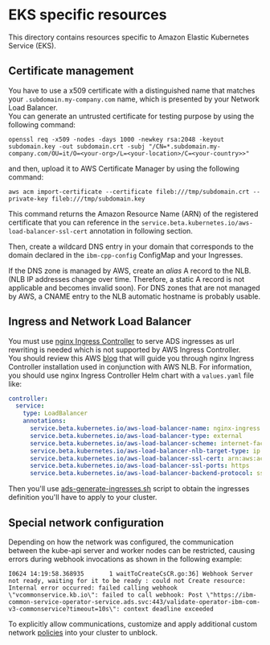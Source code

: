 # EKS specific resources

This directory contains resources specific to Amazon Elastic Kubernetes Service (EKS).  

## Certificate management

You have to use a x509 certificate with a distinguished name that matches your `.subdomain.my-company.com` name, which is presented by your Network Load Balancer.  
You can generate an untrusted certificate for testing purpose by using the following command:

```shell
openssl req -x509 -nodes -days 1000 -newkey rsa:2048 -keyout subdomain.key -out subdomain.crt -subj "/CN=*.subdomain.my-company.com/OU=it/O=<your-org>/L=<your-location>/C=<your-country>>"
```

and then, upload it to AWS Certificate Manager by using the following command:

```shell
aws acm import-certificate --certificate fileb:///tmp/subdomain.crt --private-key fileb:///tmp/subdomain.key
```
This command returns the Amazon Resource Name (ARN) of the registered certificate that you can reference in the `service.beta.kubernetes.io/aws-load-balancer-ssl-cert` annotation in following section.

Then, create a wildcard DNS entry in your domain that corresponds to the domain declared
in the `ibm-cpp-config` ConfigMap and your Ingresses.

If the DNS zone is managed by AWS, create an _alias_ A record to the NLB.  (NLB IP addresses change over time. Therefore, a static A record is not applicable and becomes invalid soon).  For DNS zones that are not managed by AWS, a CNAME entry to the NLB automatic hostname is probably usable.

## Ingress and Network Load Balancer

You must use [nginx Ingress Controller](https://kubernetes.github.io/ingress-nginx/) to serve ADS ingresses as url rewriting is needed which is not supported by AWS Ingress Controller.   
You should review this AWS [blog](https://aws.amazon.com/blogs/containers/exposing-kubernetes-applications-part-3-nginx-ingress-controller/) that will guide you through nginx Ingress Controller installation used in conjunction with AWS NLB.
For information, you should use nginx Ingress Controller Helm chart with a `values.yaml` file like:
```yaml
controller:
  service:
    type: LoadBalancer
    annotations:
      service.beta.kubernetes.io/aws-load-balancer-name: nginx-ingress
      service.beta.kubernetes.io/aws-load-balancer-type: external
      service.beta.kubernetes.io/aws-load-balancer-scheme: internet-facing
      service.beta.kubernetes.io/aws-load-balancer-nlb-target-type: ip
      service.beta.kubernetes.io/aws-load-balancer-ssl-cert: arn:aws:acm:<region>:XXXXXXXX:certificate/XXXXXX-XXXXXXX-XXXXXXX-XXXXXXXX
      service.beta.kubernetes.io/aws-load-balancer-ssl-ports: https
      service.beta.kubernetes.io/aws-load-balancer-backend-protocol: ssl
```

Then you'll use [ads-generate-ingresses.sh](../scripts/ads-generate-ingresses.sh) script to obtain the ingresses definition you'll have to apply to your cluster.

## Special network configuration
Depending on how the network was configured, the communication between the kube-api server and worker nodes can be restricted, causing errors during webhook invocations as shown in the following example:
```
I0624 14:19:58.368935       1 waitToCreateCsCR.go:36] Webhook Server not ready, waiting for it to be ready : could not Create resource: Internal error occurred: failed calling webhook \"vcommonservice.kb.io\": failed to call webhook: Post \"https://ibm-common-service-operator-service.ads.svc:443/validate-operator-ibm-com-v3-commonservice?timeout=10s\": context deadline exceeded
```
To explicitly allow communications, customize and apply additional custom network [policies](./extended-netpols.yaml) into your cluster to unblock.
